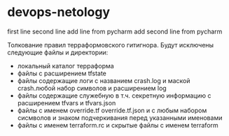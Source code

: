 # devops-netology
first line
second line
add line from pycharm
add second line from pycharm

Толкование правил терраформовского гитигнора.
Будут исключены следующие файлы и директории:
- локальный каталог терраформа
- файлы с расширением tfstate
- файлы содержащие логи с названием crash.log и маской crash.любой набор 
  символов и расширением log
- файлы содержащие служебную в т.ч. секретную информацию с расширением 
  tfvars и tfvars.json
- файлы с именем override.tf override.tf.json и с любым набором сисмволов и
  знаком подчеркивания перед указанными именовами
- файлы с именем terraform.rc и скрытые файлы с именем terraform
